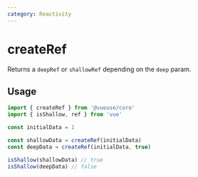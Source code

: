 ```yaml
---
category: Reactivity
---
```


# createRef

Returns a `deepRef` or `shallowRef` depending on the `deep` param.

## Usage

```ts twoslash
import { createRef } from '@vueuse/core'
import { isShallow, ref } from 'vue'

const initialData = 1

const shallowData = createRef(initialData)
const deepData = createRef(initialData, true)

isShallow(shallowData) // true
isShallow(deepData) // false
```
